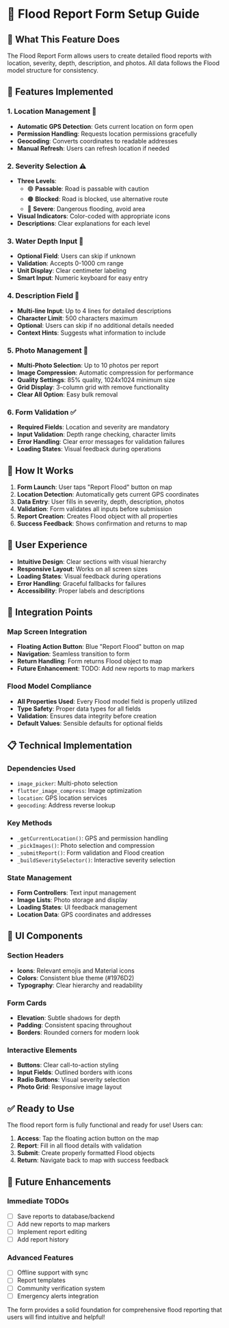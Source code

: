 # 🌊 Flood Report Form Setup Guide

## 🎯 What This Feature Does

The Flood Report Form allows users to create detailed flood reports with location, severity, depth, description, and photos. All data follows the Flood model structure for consistency.

## 🔧 Features Implemented

### 1. **Location Management** 📍
- **Automatic GPS Detection**: Gets current location on form open
- **Permission Handling**: Requests location permissions gracefully
- **Geocoding**: Converts coordinates to readable addresses
- **Manual Refresh**: Users can refresh location if needed

### 2. **Severity Selection** ⚠️
- **Three Levels**: 
  - 🟢 **Passable**: Road is passable with caution
  - 🟠 **Blocked**: Road is blocked, use alternative route  
  - 🔴 **Severe**: Dangerous flooding, avoid area
- **Visual Indicators**: Color-coded with appropriate icons
- **Descriptions**: Clear explanations for each level

### 3. **Water Depth Input** 🌊
- **Optional Field**: Users can skip if unknown
- **Validation**: Accepts 0-1000 cm range
- **Unit Display**: Clear centimeter labeling
- **Smart Input**: Numeric keyboard for easy entry

### 4. **Description Field** 📝
- **Multi-line Input**: Up to 4 lines for detailed descriptions
- **Character Limit**: 500 characters maximum
- **Optional**: Users can skip if no additional details needed
- **Context Hints**: Suggests what information to include

### 5. **Photo Management** 📸
- **Multi-Photo Selection**: Up to 10 photos per report
- **Image Compression**: Automatic compression for performance
- **Quality Settings**: 85% quality, 1024x1024 minimum size
- **Grid Display**: 3-column grid with remove functionality
- **Clear All Option**: Easy bulk removal

### 6. **Form Validation** ✅
- **Required Fields**: Location and severity are mandatory
- **Input Validation**: Depth range checking, character limits
- **Error Handling**: Clear error messages for validation failures
- **Loading States**: Visual feedback during operations

## 🚀 How It Works

1. **Form Launch**: User taps "Report Flood" button on map
2. **Location Detection**: Automatically gets current GPS coordinates
3. **Data Entry**: User fills in severity, depth, description, photos
4. **Validation**: Form validates all inputs before submission
5. **Report Creation**: Creates Flood object with all properties
6. **Success Feedback**: Shows confirmation and returns to map

## 📱 User Experience

- **Intuitive Design**: Clear sections with visual hierarchy
- **Responsive Layout**: Works on all screen sizes
- **Loading States**: Visual feedback during operations
- **Error Handling**: Graceful fallbacks for failures
- **Accessibility**: Proper labels and descriptions

## 🔄 Integration Points

### Map Screen Integration
- **Floating Action Button**: Blue "Report Flood" button on map
- **Navigation**: Seamless transition to form
- **Return Handling**: Form returns Flood object to map
- **Future Enhancement**: TODO: Add new reports to map markers

### Flood Model Compliance
- **All Properties Used**: Every Flood model field is properly utilized
- **Type Safety**: Proper data types for all fields
- **Validation**: Ensures data integrity before creation
- **Default Values**: Sensible defaults for optional fields

## 📋 Technical Implementation

### Dependencies Used
- `image_picker`: Multi-photo selection
- `flutter_image_compress`: Image optimization
- `location`: GPS location services
- `geocoding`: Address reverse lookup

### Key Methods
- `_getCurrentLocation()`: GPS and permission handling
- `_pickImages()`: Photo selection and compression
- `_submitReport()`: Form validation and Flood creation
- `_buildSeveritySelector()`: Interactive severity selection

### State Management
- **Form Controllers**: Text input management
- **Image Lists**: Photo storage and display
- **Loading States**: UI feedback management
- **Location Data**: GPS coordinates and addresses

## 🎨 UI Components

### Section Headers
- **Icons**: Relevant emojis and Material icons
- **Colors**: Consistent blue theme (#1976D2)
- **Typography**: Clear hierarchy and readability

### Form Cards
- **Elevation**: Subtle shadows for depth
- **Padding**: Consistent spacing throughout
- **Borders**: Rounded corners for modern look

### Interactive Elements
- **Buttons**: Clear call-to-action styling
- **Input Fields**: Outlined borders with icons
- **Radio Buttons**: Visual severity selection
- **Photo Grid**: Responsive image layout

## ✅ Ready to Use

The flood report form is fully functional and ready for use! Users can:

1. **Access**: Tap the floating action button on the map
2. **Report**: Fill in all flood details with validation
3. **Submit**: Create properly formatted Flood objects
4. **Return**: Navigate back to map with success feedback

## 🔮 Future Enhancements

### Immediate TODOs
- [ ] Save reports to database/backend
- [ ] Add new reports to map markers
- [ ] Implement report editing
- [ ] Add report history

### Advanced Features
- [ ] Offline support with sync
- [ ] Report templates
- [ ] Community verification system
- [ ] Emergency alerts integration

The form provides a solid foundation for comprehensive flood reporting that users will find intuitive and helpful!
